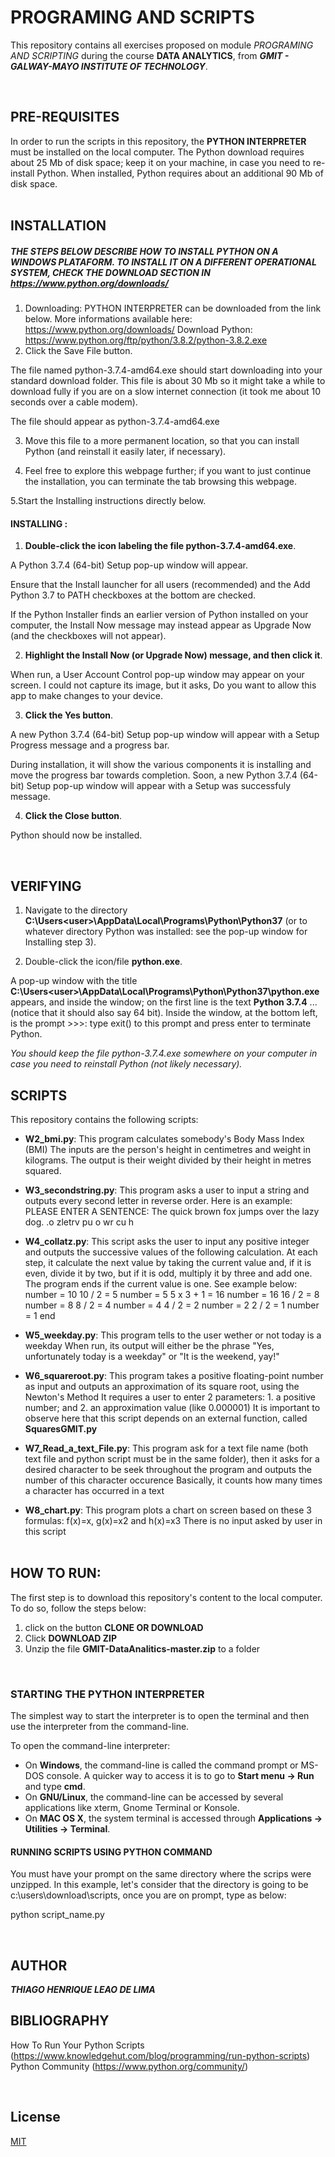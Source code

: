 # PROGRAMING AND SCRIPTS

This repository contains all exercises proposed on module *PROGRAMING AND SCRIPTING* during the course **DATA ANALYTICS**, from ***GMIT - GALWAY-MAYO INSTITUTE OF TECHNOLOGY***. 

<br/>

## PRE-REQUISITES

In order to run the scripts in this repository, the **PYTHON INTERPRETER** must be installed on the local computer.
The Python download requires about 25 Mb of disk space; keep it on your machine, in case you need to re-install Python. When installed, Python requires about an additional 90 Mb of disk space. 
<br/><br/>
## INSTALLATION


##### THE STEPS BELOW DESCRIBE HOW TO INSTALL PYTHON ON A WINDOWS PLATAFORM. TO INSTALL IT ON A DIFFERENT OPERATIONAL SYSTEM, CHECK THE DOWNLOAD SECTION IN https://www.python.org/downloads/


1. Downloading:
   PYTHON INTERPRETER can be downloaded from the link below. More informations available here: https://www.python.org/downloads/
   Download Python: https://www.python.org/ftp/python/3.8.2/python-3.8.2.exe 
2. Click the Save File button.

The file named python-3.7.4-amd64.exe should start downloading into your standard download folder. This file is about 30 Mb so it might take a while to download fully if you are on a slow internet connection (it took me about 10 seconds over a cable modem).

The file should appear as python-3.7.4-amd64.exe

3. Move this file to a more permanent location, so that you can install Python (and reinstall it easily later, if necessary).

4. Feel free to explore this webpage further; if you want to just continue the installation, you can terminate the tab browsing this webpage.

5.Start the Installing instructions directly below. 


#### INSTALLING :
1. **Double-click the icon labeling the file python-3.7.4-amd64.exe**.

A Python 3.7.4 (64-bit) Setup pop-up window will appear. 

Ensure that the Install launcher for all users (recommended) and the Add Python 3.7 to PATH checkboxes at the bottom are checked.

If the Python Installer finds an earlier version of Python installed on your computer, the Install Now message may instead appear as Upgrade Now (and the checkboxes will not appear).

2. **Highlight the Install Now (or Upgrade Now) message, and then click it**. 

When run, a User Account Control pop-up window may appear on your screen. I could not capture its image, but it asks, Do you want to allow this app to make changes to your device. 

3. **Click the Yes button**.

A new Python 3.7.4 (64-bit) Setup pop-up window will appear with a Setup Progress message and a progress bar. 

During installation, it will show the various components it is installing and move the progress bar towards completion. Soon, a new Python 3.7.4 (64-bit) Setup pop-up window will appear with a Setup was successfuly message. 

4. **Click the Close button**. 

Python should now be installed.

<br/>

## VERIFYING

1. Navigate to the directory **C:\Users\<user>\AppData\Local\Programs\Python\Python37** (or to whatever directory Python was installed: see the pop-up window for Installing step 3).

2. Double-click the icon/file **python.exe**. 

A pop-up window with the title **C:\Users\<user>\AppData\Local\Programs\Python\Python37\python.exe** appears, and inside the window; on the first line is the text **Python 3.7.4** ... (notice that it should also say 64 bit). Inside the window, at the bottom left, is the prompt >>>: type exit() to this prompt and press enter to terminate Python.

*You should keep the file python-3.7.4.exe somewhere on your computer in case you need to reinstall Python (not likely necessary).*
<br/>
## SCRIPTS
This repository contains the following scripts:


- **W2_bmi.py**:
This program calculates somebody's Body Mass Index (BMI)
The inputs are the person's height in centimetres and weight in kilograms. 
The output is their weight divided by their height in metres squared. 


- **W3_secondstring.py**:
This program asks a user to input a string and outputs every second letter in reverse order. 
Here is an example:
PLEASE ENTER A SENTENCE: The quick brown fox jumps over the lazy dog.
.o zletrv pu o wr cu h


- **W4_collatz.py**:
This script asks the user to input any positive integer and outputs the successive values 
of the following calculation. At each step, it calculate the next value by taking the current value and, 
if it is even, divide it by two, but if it is odd, multiply it by three and add one. The program 
ends if the current value is one. See example below:
number = 10
10 / 2 = 5
number = 5
5 x 3 + 1 = 16
number = 16
16 / 2 = 8
number = 8
8 / 2 = 4
number = 4
4 / 2 = 2
number = 2
2 / 2 = 1
number = 1
end


- **W5_weekday.py**:
This program tells to the user wether or not today is a weekday
When run, its output will either be the phrase "Yes, unfortunately today is a weekday" or "It is the weekend, yay!"


- **W6_squareroot.py**:
This program takes a positive floating-point number as input and outputs an approximation of its square root, using the Newton's Method
It requires a user to enter 2 parameters:  1. a positive number; and 2. an approximation value (like 0.000001)
It is important to observe here that this script depends on an external function, called **SquaresGMIT.py**


- **W7_Read_a_text_File.py**:
This program ask for a text file name (both text file and python script must be in the same folder), then it asks for a desired character to be seek throughout the program and outputs the number of this character occurence
Basically, it counts how many times a character has occurred in a text


- **W8_chart.py**:
This program  plots a chart on screen based on these 3 formulas: f(x)=x, g(x)=x2 and h(x)=x3
There is no input asked by user in this script
<br/><br/>
## HOW TO RUN:

The first step is to download this repository's content to the local computer. To do so, follow the steps below:
1. click on the button **CLONE OR DOWNLOAD**
2. Click **DOWNLOAD ZIP**
3. Unzip the file **GMIT-DataAnalitics-master.zip** to a folder

<br/>

### STARTING THE PYTHON INTERPRETER


The simplest way to start the interpreter is to open the terminal and then use the interpreter from the command-line.

To open the command-line interpreter:

- On **Windows**, the command-line is called the command prompt or MS-DOS console. A quicker way to access it is to go to **Start menu → Run** and type **cmd**.
- On **GNU/Linux**, the command-line can be accessed by several applications like xterm, Gnome Terminal or Konsole.
- On **MAC OS X**, the system terminal is accessed through **Applications → Utilities → Terminal**. 


#### RUNNING SCRIPTS USING PYTHON COMMAND

You must have your prompt on the same directory where the scrips were unzipped. In this example, let's consider that the directory is going to be c:\users\download\scripts, once you are on prompt, type as below:

python script_name.py


<br/>

## AUTHOR
***THIAGO HENRIQUE LEAO DE LIMA***
<br/>

## BIBLIOGRAPHY
How To Run Your Python Scripts (https://www.knowledgehut.com/blog/programming/run-python-scripts)
Python Community (https://www.python.org/community/)

<br/>

## License
[MIT](https://choosealicense.com/licenses/mit/)
